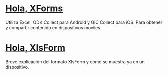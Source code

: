 # [Hola, XForms](holaXForms.md)

Utiliza Excel, ODK Collect para Android y GIC Collect para iOS. Para obtener y compartir contenido en dispositivos moviles.

# [Hola, XlsForm](holaXlsForm.md)

Breve explicación del formato XlsForm y como se muestra ya en un dispositivo.
